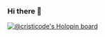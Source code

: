 ### Hi there 👋
[![@cristicode's Holopin board](https://holopin.io/api/user/board?user=cristicode)]([https://holopin.io/@cristicode](https://www.holopin.io/userbadge/cl8j9jtgy1413409mh490v09j2))

<!--
**CristiCode/CristiCode** is a ✨ _special_ ✨ repository because its `README.md` (this file) appears on your GitHub profile.

Here are some ideas to get you started:

- 🔭 I’m currently working on ...
- 🌱 I’m currently learning ...
- 👯 I’m looking to collaborate on ...
- 🤔 I’m looking for help with ...
- 💬 Ask me about ...
- 📫 How to reach me: ...
- 😄 Pronouns: ...
- ⚡ Fun fact: ...
-->
